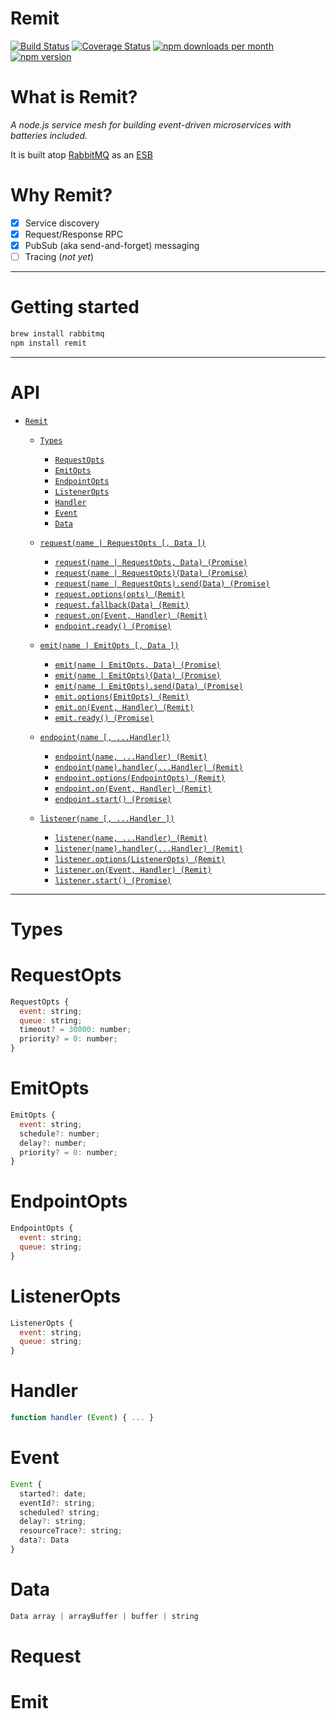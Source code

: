 # Remit

[![Build Status](https://travis-ci.org/jpwilliams/remit.svg?branch=master)](https://travis-ci.org/jpwilliams/remit) [![Coverage Status](https://coveralls.io/repos/github/jpwilliams/remit/badge.svg?branch=master)](https://coveralls.io/github/jpwilliams/remit?branch=v2) [![npm downloads per month](https://img.shields.io/npm/dm/remit.svg)](https://www.npmjs.com/package/remit) [![npm version](https://img.shields.io/npm/v/remit.svg)](https://www.npmjs.com/package/remit)

# What is Remit?

*A node.js service mesh for building event-driven microservices with batteries included.*

It is built atop [RabbitMQ](http://www.rabbitmq.com) as an [ESB](https://en.wikipedia.org/wiki/Enterprise_service_bus)

# Why Remit?
- [x] Service discovery
- [x] Request/Response RPC
- [x] PubSub (aka send-and-forget) messaging
- [ ] Tracing (_not yet_)

---

# Getting started
```sh
brew install rabbitmq
npm install remit
```

---

# API

- [`Remit`](#)
  - [`Types`](#Types)
    - [`RequestOpts`](#RequestOpts)
    - [`EmitOpts`](#EmitOpts)
    - [`EndpointOpts`](#EndpointOpts)
    - [`ListenerOpts`](#ListenerOpts)   
    - [`Handler`](#Handler)
    - [`Event`](#Event)
    - [`Data`](#Data)

  - [`request(name | RequestOpts [, Data ])`](#Request)
    - [`request(name | RequestOpts, Data) (Promise)`](#)
    - [`request(name | RequestOpts)(Data) (Promise)`](#)
    - [`request(name | RequestOpts).send(Data) (Promise)`](#)
    - [`request.options(opts) (Remit)`](#)
    - [`request.fallback(Data) (Remit)`](#)
    - [`request.on(Event, Handler) (Remit)`](#)
    - [`endpoint.ready() (Promise)`](#)

  - [`emit(name | EmitOpts [, Data ])`](#)
    - [`emit(name | EmitOpts, Data) (Promise)`](#)
    - [`emit(name | EmitOpts)(Data) (Promise)`](#)
    - [`emit(name | EmitOpts).send(Data) (Promise)`](#)
    - [`emit.options(EmitOpts) (Remit)`](#)
    - [`emit.on(Event, Handler) (Remit)`](#)
    - [`emit.ready() (Promise)`](#)
 
  - [`endpoint(name [, ...Handler])`](#)
    - [`endpoint(name, ...Handler) (Remit)`](#)
    - [`endpoint(name).handler(...Handler) (Remit)`](#)
    - [`endpoint.options(EndpointOpts) (Remit)`](#)
    - [`endpoint.on(Event, Handler) (Remit)`](#)
    - [`endpoint.start() (Promise)`](#)

  - [`listener(name [, ...Handler ])`](#)
    - [`listener(name, ...Handler) (Remit)`](#)
    - [`listener(name).handler(...Handler) (Remit)`](#)
    - [`listener.options(ListenerOpts) (Remit)`](#)
    - [`listener.on(Event, Handler) (Remit)`](#)
    - [`listener.start() (Promise)`](#)
---

# Types
# RequestOpts

```javascript
RequestOpts {
  event: string;
  queue: string;
  timeout? = 30000: number;
  priority? = 0: number;
}
```

# EmitOpts
```javascript
EmitOpts {
  event: string;
  schedule?: number;
  delay?: number;
  priority? = 0: number;
}
```

# EndpointOpts
```javascript
EndpointOpts {
  event: string;
  queue: string;
}

```
# ListenerOpts
```javascript
ListenerOpts {
  event: string;
  queue: string;
}
```

# Handler
```javascript
function handler (Event) { ... }
```

# Event
```javascript
Event {
  started?: date;
  eventId?: string;
  scheduled? string;
  delay?: string;
  resourceTrace?: string;
  data?: Data
}
```

# Data
```javascript
Data array | arrayBuffer | buffer | string
```
# Request

# Emit